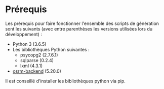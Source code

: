 # Prérequis

Les prérequis pour faire fonctionner l'ensemble des scripts de génération sont les suivants (avec entre parenthèses les versions utilisées lors du développement) :

- Python 3 (3.6.5)
- Les bibliothèques Python suivantes :
	+ psycopg2 (2.7.6.1)
	+ sqlparse (0.2.4)
	+ lxml (4.3.1)
- [osrm-backend](https://github.com/Project-OSRM/osrm-backend) (5.20.0)

Il est conseillé d'installer les bibliothèques python via pip.
